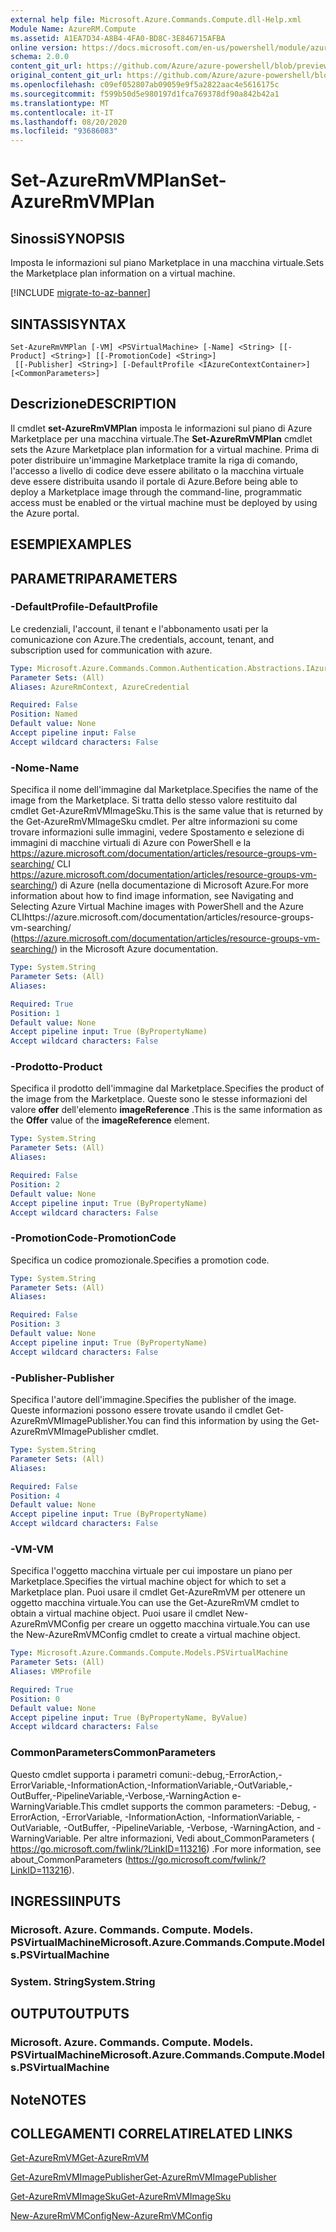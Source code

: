 ```yaml
---
external help file: Microsoft.Azure.Commands.Compute.dll-Help.xml
Module Name: AzureRM.Compute
ms.assetid: A1EA7D34-A8B4-4FA0-BD8C-3E846715AFBA
online version: https://docs.microsoft.com/en-us/powershell/module/azurerm.compute/set-azurermvmplan
schema: 2.0.0
content_git_url: https://github.com/Azure/azure-powershell/blob/preview/src/ResourceManager/Compute/Commands.Compute/help/Set-AzureRmVMPlan.md
original_content_git_url: https://github.com/Azure/azure-powershell/blob/preview/src/ResourceManager/Compute/Commands.Compute/help/Set-AzureRmVMPlan.md
ms.openlocfilehash: c09ef052807ab09059e9f5a2822aac4e5616175c
ms.sourcegitcommit: f599b50d5e980197d1fca769378df90a842b42a1
ms.translationtype: MT
ms.contentlocale: it-IT
ms.lasthandoff: 08/20/2020
ms.locfileid: "93686083"
---
```

# <span data-ttu-id="a770a-101">Set-AzureRmVMPlan</span><span class="sxs-lookup"><span data-stu-id="a770a-101">Set-AzureRmVMPlan</span></span>

## <span data-ttu-id="a770a-102">Sinossi</span><span class="sxs-lookup"><span data-stu-id="a770a-102">SYNOPSIS</span></span>
<span data-ttu-id="a770a-103">Imposta le informazioni sul piano Marketplace in una macchina virtuale.</span><span class="sxs-lookup"><span data-stu-id="a770a-103">Sets the Marketplace plan information on a virtual machine.</span></span>

[!INCLUDE [migrate-to-az-banner](../../includes/migrate-to-az-banner.md)]

## <span data-ttu-id="a770a-104">SINTASSI</span><span class="sxs-lookup"><span data-stu-id="a770a-104">SYNTAX</span></span>

```
Set-AzureRmVMPlan [-VM] <PSVirtualMachine> [-Name] <String> [[-Product] <String>] [[-PromotionCode] <String>]
 [[-Publisher] <String>] [-DefaultProfile <IAzureContextContainer>] [<CommonParameters>]
```

## <span data-ttu-id="a770a-105">Descrizione</span><span class="sxs-lookup"><span data-stu-id="a770a-105">DESCRIPTION</span></span>
<span data-ttu-id="a770a-106">Il cmdlet **set-AzureRmVMPlan** imposta le informazioni sul piano di Azure Marketplace per una macchina virtuale.</span><span class="sxs-lookup"><span data-stu-id="a770a-106">The **Set-AzureRmVMPlan** cmdlet sets the Azure Marketplace plan information for a virtual machine.</span></span>
<span data-ttu-id="a770a-107">Prima di poter distribuire un'immagine Marketplace tramite la riga di comando, l'accesso a livello di codice deve essere abilitato o la macchina virtuale deve essere distribuita usando il portale di Azure.</span><span class="sxs-lookup"><span data-stu-id="a770a-107">Before being able to deploy a Marketplace image through the command-line, programmatic access must be enabled or the virtual machine must be deployed by using the Azure portal.</span></span>

## <span data-ttu-id="a770a-108">ESEMPI</span><span class="sxs-lookup"><span data-stu-id="a770a-108">EXAMPLES</span></span>

## <span data-ttu-id="a770a-109">PARAMETRI</span><span class="sxs-lookup"><span data-stu-id="a770a-109">PARAMETERS</span></span>

### <span data-ttu-id="a770a-110">-DefaultProfile</span><span class="sxs-lookup"><span data-stu-id="a770a-110">-DefaultProfile</span></span>
<span data-ttu-id="a770a-111">Le credenziali, l'account, il tenant e l'abbonamento usati per la comunicazione con Azure.</span><span class="sxs-lookup"><span data-stu-id="a770a-111">The credentials, account, tenant, and subscription used for communication with azure.</span></span>

```yaml
Type: Microsoft.Azure.Commands.Common.Authentication.Abstractions.IAzureContextContainer
Parameter Sets: (All)
Aliases: AzureRmContext, AzureCredential

Required: False
Position: Named
Default value: None
Accept pipeline input: False
Accept wildcard characters: False
```

### <span data-ttu-id="a770a-112">-Nome</span><span class="sxs-lookup"><span data-stu-id="a770a-112">-Name</span></span>
<span data-ttu-id="a770a-113">Specifica il nome dell'immagine dal Marketplace.</span><span class="sxs-lookup"><span data-stu-id="a770a-113">Specifies the name of the image from the Marketplace.</span></span>
<span data-ttu-id="a770a-114">Si tratta dello stesso valore restituito dal cmdlet Get-AzureRmVMImageSku.</span><span class="sxs-lookup"><span data-stu-id="a770a-114">This is the same value that is returned by the Get-AzureRmVMImageSku cmdlet.</span></span>
<span data-ttu-id="a770a-115">Per altre informazioni su come trovare informazioni sulle immagini, vedere Spostamento e selezione di immagini di macchine virtuali di Azure con PowerShell e la https://azure.microsoft.com/documentation/articles/resource-groups-vm-searching/ CLI https://azure.microsoft.com/documentation/articles/resource-groups-vm-searching/) di Azure (nella documentazione di Microsoft Azure.</span><span class="sxs-lookup"><span data-stu-id="a770a-115">For more information about how to find image information, see Navigating and Selecting Azure Virtual Machine images with PowerShell and the Azure CLIhttps://azure.microsoft.com/documentation/articles/resource-groups-vm-searching/ (https://azure.microsoft.com/documentation/articles/resource-groups-vm-searching/) in the Microsoft Azure documentation.</span></span>

```yaml
Type: System.String
Parameter Sets: (All)
Aliases:

Required: True
Position: 1
Default value: None
Accept pipeline input: True (ByPropertyName)
Accept wildcard characters: False
```

### <span data-ttu-id="a770a-116">-Prodotto</span><span class="sxs-lookup"><span data-stu-id="a770a-116">-Product</span></span>
<span data-ttu-id="a770a-117">Specifica il prodotto dell'immagine dal Marketplace.</span><span class="sxs-lookup"><span data-stu-id="a770a-117">Specifies the product of the image from the Marketplace.</span></span>
<span data-ttu-id="a770a-118">Queste sono le stesse informazioni del valore **offer** dell'elemento **imageReference** .</span><span class="sxs-lookup"><span data-stu-id="a770a-118">This is the same information as the **Offer** value of the **imageReference** element.</span></span>

```yaml
Type: System.String
Parameter Sets: (All)
Aliases:

Required: False
Position: 2
Default value: None
Accept pipeline input: True (ByPropertyName)
Accept wildcard characters: False
```

### <span data-ttu-id="a770a-119">-PromotionCode</span><span class="sxs-lookup"><span data-stu-id="a770a-119">-PromotionCode</span></span>
<span data-ttu-id="a770a-120">Specifica un codice promozionale.</span><span class="sxs-lookup"><span data-stu-id="a770a-120">Specifies a promotion code.</span></span>

```yaml
Type: System.String
Parameter Sets: (All)
Aliases:

Required: False
Position: 3
Default value: None
Accept pipeline input: True (ByPropertyName)
Accept wildcard characters: False
```

### <span data-ttu-id="a770a-121">-Publisher</span><span class="sxs-lookup"><span data-stu-id="a770a-121">-Publisher</span></span>
<span data-ttu-id="a770a-122">Specifica l'autore dell'immagine.</span><span class="sxs-lookup"><span data-stu-id="a770a-122">Specifies the publisher of the image.</span></span>
<span data-ttu-id="a770a-123">Queste informazioni possono essere trovate usando il cmdlet Get-AzureRmVMImagePublisher.</span><span class="sxs-lookup"><span data-stu-id="a770a-123">You can find this information by using the Get-AzureRmVMImagePublisher cmdlet.</span></span>

```yaml
Type: System.String
Parameter Sets: (All)
Aliases:

Required: False
Position: 4
Default value: None
Accept pipeline input: True (ByPropertyName)
Accept wildcard characters: False
```

### <span data-ttu-id="a770a-124">-VM</span><span class="sxs-lookup"><span data-stu-id="a770a-124">-VM</span></span>
<span data-ttu-id="a770a-125">Specifica l'oggetto macchina virtuale per cui impostare un piano per Marketplace.</span><span class="sxs-lookup"><span data-stu-id="a770a-125">Specifies the virtual machine object for which to set a Marketplace plan.</span></span>
<span data-ttu-id="a770a-126">Puoi usare il cmdlet Get-AzureRmVM per ottenere un oggetto macchina virtuale.</span><span class="sxs-lookup"><span data-stu-id="a770a-126">You can use the Get-AzureRmVM cmdlet to obtain a virtual machine object.</span></span>
<span data-ttu-id="a770a-127">Puoi usare il cmdlet New-AzureRmVMConfig per creare un oggetto macchina virtuale.</span><span class="sxs-lookup"><span data-stu-id="a770a-127">You can use the New-AzureRmVMConfig cmdlet to create a virtual machine object.</span></span>

```yaml
Type: Microsoft.Azure.Commands.Compute.Models.PSVirtualMachine
Parameter Sets: (All)
Aliases: VMProfile

Required: True
Position: 0
Default value: None
Accept pipeline input: True (ByPropertyName, ByValue)
Accept wildcard characters: False
```

### <span data-ttu-id="a770a-128">CommonParameters</span><span class="sxs-lookup"><span data-stu-id="a770a-128">CommonParameters</span></span>
<span data-ttu-id="a770a-129">Questo cmdlet supporta i parametri comuni:-debug,-ErrorAction,-ErrorVariable,-InformationAction,-InformationVariable,-OutVariable,-OutBuffer,-PipelineVariable,-Verbose,-WarningAction e-WarningVariable.</span><span class="sxs-lookup"><span data-stu-id="a770a-129">This cmdlet supports the common parameters: -Debug, -ErrorAction, -ErrorVariable, -InformationAction, -InformationVariable, -OutVariable, -OutBuffer, -PipelineVariable, -Verbose, -WarningAction, and -WarningVariable.</span></span> <span data-ttu-id="a770a-130">Per altre informazioni, Vedi about_CommonParameters ( https://go.microsoft.com/fwlink/?LinkID=113216) .</span><span class="sxs-lookup"><span data-stu-id="a770a-130">For more information, see about_CommonParameters (https://go.microsoft.com/fwlink/?LinkID=113216).</span></span>

## <span data-ttu-id="a770a-131">INGRESSI</span><span class="sxs-lookup"><span data-stu-id="a770a-131">INPUTS</span></span>

### <span data-ttu-id="a770a-132">Microsoft. Azure. Commands. Compute. Models. PSVirtualMachine</span><span class="sxs-lookup"><span data-stu-id="a770a-132">Microsoft.Azure.Commands.Compute.Models.PSVirtualMachine</span></span>

### <span data-ttu-id="a770a-133">System. String</span><span class="sxs-lookup"><span data-stu-id="a770a-133">System.String</span></span>

## <span data-ttu-id="a770a-134">OUTPUT</span><span class="sxs-lookup"><span data-stu-id="a770a-134">OUTPUTS</span></span>

### <span data-ttu-id="a770a-135">Microsoft. Azure. Commands. Compute. Models. PSVirtualMachine</span><span class="sxs-lookup"><span data-stu-id="a770a-135">Microsoft.Azure.Commands.Compute.Models.PSVirtualMachine</span></span>

## <span data-ttu-id="a770a-136">Note</span><span class="sxs-lookup"><span data-stu-id="a770a-136">NOTES</span></span>

## <span data-ttu-id="a770a-137">COLLEGAMENTI CORRELATI</span><span class="sxs-lookup"><span data-stu-id="a770a-137">RELATED LINKS</span></span>

[<span data-ttu-id="a770a-138">Get-AzureRmVM</span><span class="sxs-lookup"><span data-stu-id="a770a-138">Get-AzureRmVM</span></span>](./Get-AzureRmVM.md)

[<span data-ttu-id="a770a-139">Get-AzureRmVMImagePublisher</span><span class="sxs-lookup"><span data-stu-id="a770a-139">Get-AzureRmVMImagePublisher</span></span>](./Get-AzureRmVMImagePublisher.md)

[<span data-ttu-id="a770a-140">Get-AzureRmVMImageSku</span><span class="sxs-lookup"><span data-stu-id="a770a-140">Get-AzureRmVMImageSku</span></span>](./Get-AzureRmVMImageSku.md)

[<span data-ttu-id="a770a-141">New-AzureRmVMConfig</span><span class="sxs-lookup"><span data-stu-id="a770a-141">New-AzureRmVMConfig</span></span>](./New-AzureRmVMConfig.md)
